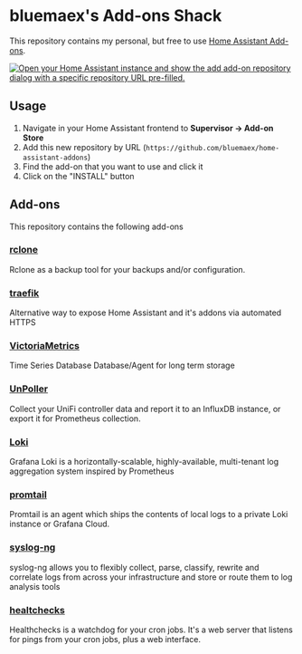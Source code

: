 # bluemaex's Add-ons Shack

This repository contains my personal, but free to use [Home Assistant Add-ons](https://www.home-assistant.io/addons/).

[![Open your Home Assistant instance and show the add add-on repository dialog with a specific repository URL pre-filled.](https://my.home-assistant.io/badges/supervisor_add_addon_repository.svg)](https://my.home-assistant.io/redirect/supervisor_add_addon_repository/?repository_url=https%3A%2F%2Fgithub.com%2Fbluemaex%2Fhome-assistant-addons)

## Usage

1. Navigate in your Home Assistant frontend to **Supervisor -> Add-on Store**
2. Add this new repository by URL (`https://github.com/bluemaex/home-assistant-addons`)
3. Find the add-on that you want to use and click it
4. Click on the "INSTALL" button

## Add-ons

This repository contains the following add-ons

### [rclone](./rclone)

Rclone as a backup tool for your backups and/or configuration.

### [traefik](./traefik)

Alternative way to expose Home Assistant and it's addons via automated HTTPS

### [VictoriaMetrics](./victoriametrics)

Time Series Database Database/Agent for long term storage

### [UnPoller](./unpoller)

Collect your UniFi controller data and report it to an InfluxDB instance, or export it for Prometheus collection.

### [Loki](./loki)

Grafana Loki is a horizontally-scalable, highly-available, multi-tenant log aggregation system inspired by Prometheus

### [promtail](./promtail)

Promtail is an agent which ships the contents of local logs to a private Loki instance or Grafana Cloud.

### [syslog-ng](./syslog-ng)

syslog-ng allows you to flexibly collect, parse, classify, rewrite and correlate logs from across your infrastructure and store or route them to log analysis tools

### [healtchecks](./healthchecks)

Healthchecks is a watchdog for your cron jobs. It's a web server that listens for pings from your cron jobs, plus a web interface.